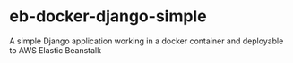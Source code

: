 eb-docker-django-simple
=======================

A simple Django application working in a docker container and deployable to AWS Elastic Beanstalk
